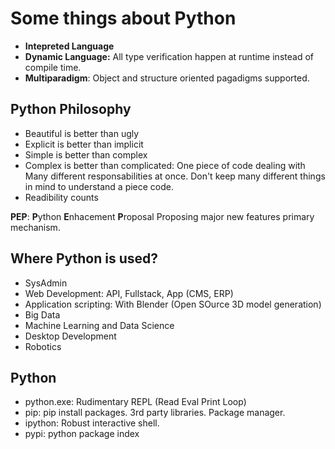 # Some things about Python

- **Intepreted Language**
- **Dynamic Language:** All type verification happen at runtime instead of compile time.
- **Multiparadigm**: Object and structure oriented pagadigms supported.

## Python Philosophy

- Beautiful is better than ugly
- Explicit is better than implicit
- Simple is better than complex
- Complex is better than complicated: One piece of code dealing with Many different responsabilities at once. Don't keep many different things in mind to understand a piece code.
- Readibility counts

__PEP__: **P**ython **E**nhacement **P**roposal
Proposing major new features primary mechanism.

## Where Python is used?

- SysAdmin
- Web Development: API, Fullstack, App (CMS, ERP)
- Application scripting: With Blender (Open SOurce 3D model generation)
- Big Data
- Machine Learning and Data Science
- Desktop Development
- Robotics

## Python

- python.exe: Rudimentary REPL (Read Eval Print Loop)
- pip: pip install packages. 3rd party libraries. Package manager.
- ipython: Robust interactive shell.
- pypi: python package index
